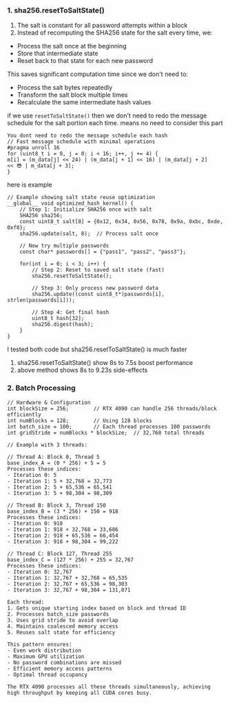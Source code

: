 ### 1. sha256.resetToSaltState()
1. The salt is constant for all password attempts within a block
2. Instead of recomputing the SHA256 state for the salt every time, we:
 - Process the salt once at the beginning
 - Store that intermediate state
 - Reset back to that state for each new password

This saves significant computation time since we don't need to:
 - Process the salt bytes repeatedly
 - Transform the salt block multiple times
 - Recalculate the same intermediate hash values


 if we use ```resetToSaltState()``` then we don't need to redo the message schedule for the salt portion each time.
 means no need to consider this part

```
You dont need to redo the message schedule each hash
// Fast message schedule with minimal operations
#pragma unroll 16
for (uint8_t i = 0, j = 0; i < 16; i++, j += 4) {
m[i] = (m_data[j] << 24) | (m_data[j + 1] << 16) | (m_data[j + 2] << 😎 | m_data[j + 3];
}
```


here is example
```
// Example showing salt state reuse optimization
__global__ void optimized_hash_kernel() {
    // Step 1: Initialize SHA256 once with salt
    SHA256 sha256;
    const uint8_t salt[8] = {0x12, 0x34, 0x56, 0x78, 0x9a, 0xbc, 0xde, 0xf0};
    sha256.update(salt, 8);  // Process salt once
    
    // Now try multiple passwords
    const char* passwords[] = {"pass1", "pass2", "pass3"};
    
    for(int i = 0; i < 3; i++) {
        // Step 2: Reset to saved salt state (fast)
        sha256.resetToSaltState();
        
        // Step 3: Only process new password data
        sha256.update((const uint8_t*)passwords[i], strlen(passwords[i]));
        
        // Step 4: Get final hash
        uint8_t hash[32];
        sha256.digest(hash);
    }
}
```
I tested both code but sha256.resetToSaltState() is much faster
1. sha256.resetToSaltState() show 8s to 7.5s boost performance
2. above method shows 8s to 9.23s side-effects


### 2. Batch Processing

```
// Hardware & Configuration
int blockSize = 256;        // RTX 4090 can handle 256 threads/block efficiently
int numBlocks = 128;        // Using 128 blocks
int batch_size = 100;       // Each thread processes 100 passwords
int gridStride = numBlocks * blockSize;  // 32,768 total threads

// Example with 3 threads:

// Thread A: Block 0, Thread 5
base_index_A = (0 * 256) + 5 = 5
Processes these indices:
- Iteration 0: 5
- Iteration 1: 5 + 32,768 = 32,773
- Iteration 2: 5 + 65,536 = 65,541
- Iteration 3: 5 + 98,304 = 98,309

// Thread B: Block 3, Thread 150
base_index_B = (3 * 256) + 150 = 918
Processes these indices:
- Iteration 0: 918
- Iteration 1: 918 + 32,768 = 33,686
- Iteration 2: 918 + 65,536 = 66,454
- Iteration 3: 918 + 98,304 = 99,222

// Thread C: Block 127, Thread 255
base_index_C = (127 * 256) + 255 = 32,767
Processes these indices:
- Iteration 0: 32,767
- Iteration 1: 32,767 + 32,768 = 65,535
- Iteration 2: 32,767 + 65,536 = 98,303
- Iteration 3: 32,767 + 98,304 = 131,071

Each thread:
1. Gets unique starting index based on block and thread ID
2. Processes batch_size passwords
3. Uses grid stride to avoid overlap
4. Maintains coalesced memory access
5. Reuses salt state for efficiency

This pattern ensures:
- Even work distribution
- Maximum GPU utilization
- No password combinations are missed
- Efficient memory access patterns
- Optimal thread occupancy

The RTX 4090 processes all these threads simultaneously, achieving high throughput by keeping all CUDA cores busy.
```

